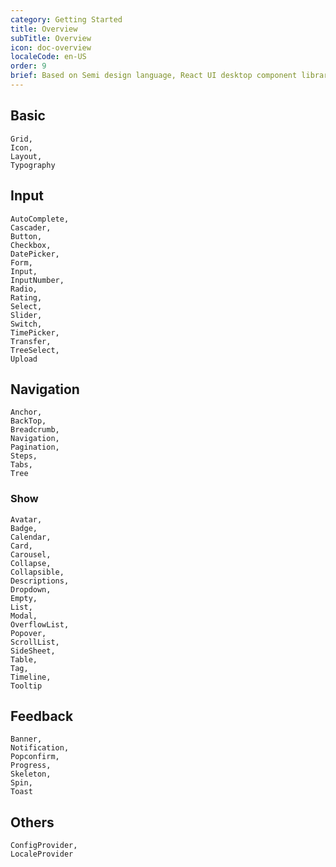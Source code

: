 ```yaml
---
category: Getting Started
title: Overview
subTitle: Overview
icon: doc-overview
localeCode: en-US
order: 9
brief: Based on Semi design language, React UI desktop component library that can be debugged online, helps developers build applications efficiently.
---
```


## Basic

```overview
Grid,
Icon,
Layout,
Typography
```

## Input

```overview
AutoComplete,
Cascader,
Button,
Checkbox,
DatePicker,
Form,
Input,
InputNumber,
Radio,
Rating,
Select,
Slider,
Switch,
TimePicker,
Transfer,
TreeSelect,
Upload
```

## Navigation

```overview
Anchor,
BackTop,
Breadcrumb,
Navigation,
Pagination,
Steps,
Tabs,
Tree
```

### Show

```overview
Avatar,
Badge,
Calendar,
Card,
Carousel,
Collapse,
Collapsible,
Descriptions,
Dropdown,
Empty,
List,
Modal,
OverflowList,
Popover,
ScrollList,
SideSheet,
Table,
Tag,
Timeline,
Tooltip
```

## Feedback

```overview
Banner,
Notification,
Popconfirm,
Progress,
Skeleton,
Spin,
Toast
```

## Others

```overview
ConfigProvider,
LocaleProvider
```
